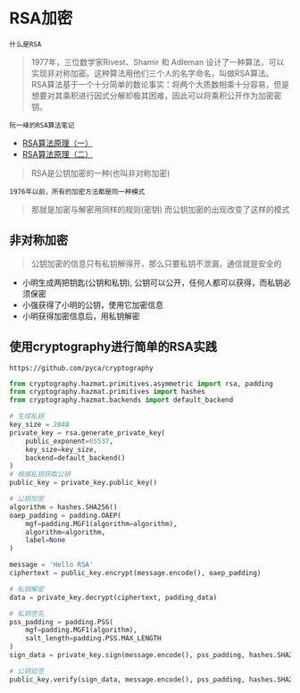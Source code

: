 # RSA加密

`什么是RSA`
> 1977年，三位数学家Rivest、Shamir 和 Adleman 设计了一种算法，可以实现非对称加密。这种算法用他们三个人的名字命名，叫做RSA算法。
> RSA算法基于一个十分简单的数论事实：将两个大质数相乘十分容易，但是想要对其乘积进行因式分解却极其困难，因此可以将乘积公开作为加密密钥。
>

`阮一峰的RSA算法笔记`
- [RSA算法原理（一）](http://www.ruanyifeng.com/blog/2013/06/rsa_algorithm_part_one.html)
- [RSA算法原理（二）](http://www.ruanyifeng.com/blog/2013/07/rsa_algorithm_part_two.html)

> RSA是公钥加密的一种(也叫非对称加密)

 `1976年以前，所有的加密方法都是同一种模式`
> 那就是加密与解密用同样的规则(密钥)
> 而公钥加密的出现改变了这样的模式

## 非对称加密
> 公钥加密的信息只有私钥解得开，那么只要私钥不泄漏，通信就是安全的

- 小明生成两把钥匙(公钥和私钥), 公钥可以公开，任何人都可以获得，而私钥必须保密
- 小强获得了小明的公钥，使用它加密信息
- 小明获得加密信息后，用私钥解密

## 使用cryptography进行简单的RSA实践

`https://github.com/pyca/cryptography`

```python
from cryptography.hazmat.primitives.asymmetric import rsa, padding
from cryptography.hazmat.primitives import hashes
from cryptography.hazmat.backends import default_backend

# 生成私钥
key_size = 2048
private_key = rsa.generate_private_key(
    public_exponent=65537,
    key_size=key_size,
    backend=default_backend()
)
# 根据私钥获取公钥
public_key = private_key.public_key()

# 公钥加密
algorithm = hashes.SHA256()
oaep_padding = padding.OAEP(
    mgf=padding.MGF1(algorithm=algorithm),
    algorithm=algorithm,
    label=None
)

message = 'Hello RSA'
ciphertext = public_key.encrypt(message.encode(), oaep_padding)

# 私钥解密
data = private_key.decrypt(ciphertext, padding_data)

# 私钥签名
pss_padding = padding.PSS(
    mgf=padding.MGF1(algorithm),
    salt_length=padding.PSS.MAX_LENGTH
)
sign_data = private_key.sign(message.encode(), pss_padding, hashes.SHA256())

# 公钥验签
public_key.verify(sign_data, message.encode(), pss_padding, hashes.SHA256())
```
